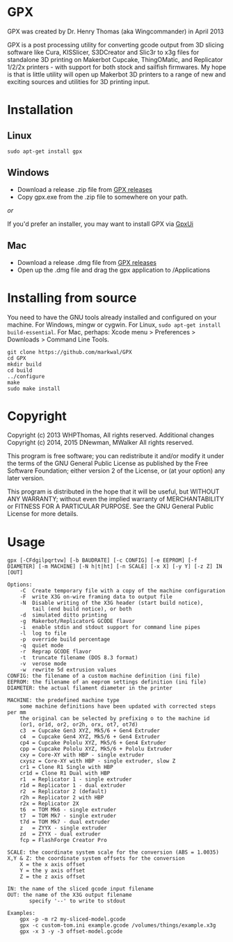 # GPX

GPX was created by Dr. Henry Thomas (aka Wingcommander) in April 2013

GPX is a post processing utility for converting gcode output from 3D slicing software like
Cura, KISSlicer, S3DCreator and Slic3r to x3g files for standalone 3D printing on Makerbot
Cupcake, ThingOMatic, and Replicator 1/2/2x printers - with support for both stock and
sailfish firmwares. My hope is that is little utility will open up Makerbot 3D printers to
a range of new and exciting sources and utilities for 3D printing input.

# Installation

## Linux

```
sudo apt-get install gpx
```

## Windows

* Download a release .zip file from [GPX
releases](https://github.com/markwal/GPX/releases)
* Copy gpx.exe from the .zip file to somewhere on your path.

*or*

If you'd prefer an installer, you may want to install GPX via
[GpxUi](https://markwal.github.io/GpxUi)

## Mac

* Download a release .dmg file from [GPX releases](https://github.com/markwal/GPX/releases)
* Open up the .dmg file and drag the gpx application to /Applications

# Installing from source

You need to have the GNU tools already installed and configured on your machine.
For Windows, mingw or cygwin.  For Linux, `sudo apt-get install
build-essential`.  For Mac, perhaps: Xcode menu > Preferences > Downloads >
Command Line Tools.

```
git clone https://github.com/markwal/GPX
cd GPX
mkdir build
cd build
../configure
make
sudo make install
```

# Copyright

Copyright (c) 2013 WHPThomas, All rights reserved.
Additional changes Copyright (c) 2014, 2015 DNewman, MWalker
All rights reserved.

This program is free software; you can redistribute it and/or modify
it under the terms of the GNU General Public License as published by
the Free Software Foundation; either version 2 of the License, or
(at your option) any later version.

This program is distributed in the hope that it will be useful,
but WITHOUT ANY WARRANTY; without even the implied warranty of
MERCHANTABILITY or FITNESS FOR A PARTICULAR PURPOSE.  See the
GNU General Public License for more details.

# Usage
```
gpx [-CFdgilpqrtvw] [-b BAUDRATE] [-c CONFIG] [-e EEPROM] [-f DIAMETER] [-m MACHINE] [-N h|t|ht] [-n SCALE] [-x X] [-y Y] [-z Z] IN [OUT]

Options:
	-C	Create temporary file with a copy of the machine configuration
	-F	write X3G on-wire framing data to output file
	-N	Disable writing of the X3G header (start build notice),
	  	tail (end build notice), or both
	-d	simulated ditto printing
	-g	Makerbot/ReplicatorG GCODE flavor
	-i	enable stdin and stdout support for command line pipes
	-l	log to file
	-p	override build percentage
	-q	quiet mode
	-r	Reprap GCODE flavor
	-t	truncate filename (DOS 8.3 format)
	-v	verose mode
	-w	rewrite 5d extrusion values
CONFIG: the filename of a custom machine definition (ini file)
EEPROM: the filename of an eeprom settings definition (ini file)
DIAMETER: the actual filament diameter in the printer

MACHINE: the predefined machine type
	some machine definitions have been updated with corrected steps per mm
	the original can be selected by prefixing o to the machine id
	(or1, or1d, or2, or2h, orx, ot7, ot7d)
	c3  = Cupcake Gen3 XYZ, Mk5/6 + Gen4 Extruder
	c4  = Cupcake Gen4 XYZ, Mk5/6 + Gen4 Extruder
	cp4 = Cupcake Pololu XYZ, Mk5/6 + Gen4 Extruder
	cpp = Cupcake Pololu XYZ, Mk5/6 + Pololu Extruder
	cxy = Core-XY with HBP - single extruder
	cxysz = Core-XY with HBP - single extruder, slow Z
	cr1 = Clone R1 Single with HBP
	cr1d = Clone R1 Dual with HBP
	r1  = Replicator 1 - single extruder
	r1d = Replicator 1 - dual extruder
	r2  = Replicator 2 (default)
	r2h = Replicator 2 with HBP
	r2x = Replicator 2X
	t6  = TOM Mk6 - single extruder
	t7  = TOM Mk7 - single extruder
	t7d = TOM Mk7 - dual extruder
	z   = ZYYX - single extruder
	zd  = ZYYX - dual extruder
	fcp = FlashForge Creator Pro

SCALE: the coordinate system scale for the conversion (ABS = 1.0035)
X,Y & Z: the coordinate system offsets for the conversion
	X = the x axis offset
	Y = the y axis offset
	Z = the z axis offset

IN: the name of the sliced gcode input filename
OUT: the name of the X3G output filename
       specify '--' to write to stdout

Examples:
	gpx -p -m r2 my-sliced-model.gcode
	gpx -c custom-tom.ini example.gcode /volumes/things/example.x3g
	gpx -x 3 -y -3 offset-model.gcode
```
